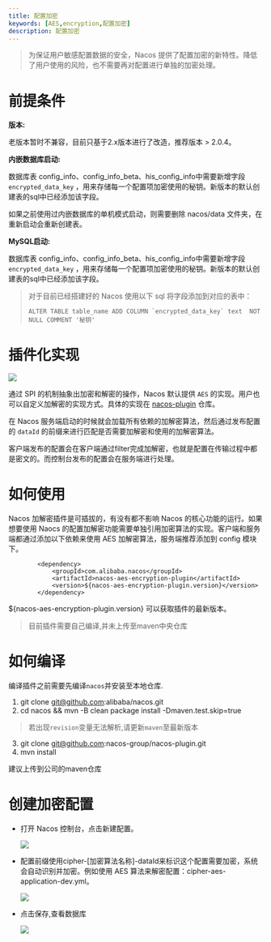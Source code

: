 ```yaml
---
title: 配置加密
keywords: [AES,encryption,配置加密]
description: 配置加密
---
```


> 为保证用户敏感配置数据的安全，Nacos 提供了配置加密的新特性。降低了用户使用的风险，也不需要再对配置进行单独的加密处理。

# 前提条件

**版本:**

老版本暂时不兼容，目前只基于2.x版本进行了改造，推荐版本 > 2.0.4。

**内嵌数据库启动:**

数据库表 config_info、config_info_beta、his_config_info中需要新增字段 `encrypted_data_key` ，用来存储每一个配置项加密使用的秘钥。新版本的默认创建表的sql中已经添加该字段。

如果之前使用过内嵌数据库的单机模式启动，则需要删除 nacos/data 文件夹，在重新启动会重新创建表。

**MySQL启动:**

数据库表 config_info、config_info_beta、his_config_info中需要新增字段 `encrypted_data_key` ，用来存储每一个配置项加密使用的秘钥。新版本的默认创建表的sql中已经添加该字段。

> 对于目前已经搭建好的 Nacos 使用以下 sql 将字段添加到对应的表中：
>
> ``ALTER TABLE table_name ADD COLUMN `encrypted_data_key` text  NOT NULL COMMENT '秘钥'``

# 插件化实现

![](https://tva1.sinaimg.cn/large/008i3skNly1gvsu112vnnj314b0u0764.jpg)

通过 SPI 的机制抽象出加密和解密的操作，Nacos 默认提供 `AES` 的实现。用户也可以自定义加解密的实现方式。具体的实现在 [nacos-plugin](https://github.com/nacos-group/nacos-plugin) 仓库。

在 Nacos 服务端启动的时候就会加载所有依赖的加解密算法，然后通过发布配置的 `dataId` 的前缀来进行匹配是否需要加解密和使用的加解密算法。

客户端发布的配置会在客户端通过filter完成加解密，也就是配置在传输过程中都是密文的。而控制台发布的配置会在服务端进行处理。

# 如何使用

Nacos 加解密插件是可插拔的，有没有都不影响 Nacos 的核心功能的运行。如果想要使用 Naocs 的配置加解密功能需要单独引用加密算法的实现。客户端和服务端都通过添加以下依赖来使用 AES 加解密算法，服务端推荐添加到 config 模块下。

```
        <dependency>
            <groupId>com.alibaba.nacos</groupId>
            <artifactId>nacos-aes-encryption-plugin</artifactId>
            <version>${nacos-aes-encryption-plugin.version}</version>
        </dependency>
```
${nacos-aes-encryption-plugin.version} 可以获取插件的最新版本。

> 目前插件需要自己编译,并未上传至maven中央仓库

# 如何编译

编译插件之前需要先编译`nacos`并安装至本地仓库.
1. git clone git@github.com:alibaba/nacos.git
2. cd nacos && mvn -B clean package install -Dmaven.test.skip=true

> 若出现`revision`变量无法解析,请更新`maven`至最新版本

3. git clone git@github.com:nacos-group/nacos-plugin.git
4. mvn install

建议上传到公司的maven仓库

# 创建加密配置
- 打开 Nacos 控制台，点击新建配置。

  ![](https://tva1.sinaimg.cn/large/e6c9d24ely1h0cxaklw10j21g20u0ac8.jpg)
- 配置前缀使用cipher-[加密算法名称]-dataId来标识这个配置需要加密，系统会自动识别并加密。例如使用 AES 算法来解密配置：cipher-aes-application-dev.yml。

  ![](https://tva1.sinaimg.cn/large/e6c9d24ely1h0cxs40s2tj21b40u0whw.jpg)
- 点击保存,查看数据库

  ![](https://tva1.sinaimg.cn/large/e6c9d24ely1h0cxwhdc77j21xm0bumz2.jpg)